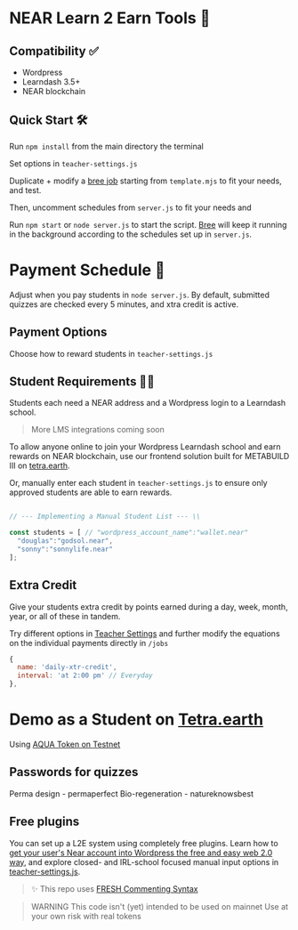 # NEAR Learn 2 Earn Tools 🍏

## Compatibility ✅
- Wordpress 
- Learndash 3.5+
- NEAR blockchain

## Quick Start 🛠

Run `npm install` from the main directory the terminal

Set options in `teacher-settings.js`

Duplicate + modify a [bree job](https://github.com/breejs/bree) starting from `template.mjs` to fit your needs, and test. 

Then, uncomment schedules from `server.js` to fit your needs and 

Run `npm start` or `node server.js` to start the script. [Bree](https://www.npmjs.com/package/bree) will keep it running in the background according to the schedules set up in `server.js`.

# Payment Schedule 💸

Adjust when you pay students in `node server.js`. By default, submitted quizzes are checked every 5 minutes, and xtra credit is active.

## Payment Options

Choose how to reward students in `teacher-settings.js`

## Student Requirements 👩‍🎓

Students each need a NEAR address and a Wordpress login to a Learndash school.

> More LMS integrations coming soon

To allow anyone online to join your Wordpress Learndash school and earn rewards on NEAR blockchain, use our frontend solution built for METABUILD III on [tetra.earth](https://tetra.earth).

Or, manually enter each student in `teacher-settings.js` to ensure only approved students are able to earn rewards.

```js

// --- Implementing a Manual Student List --- \\

const students = [ // "wordpress_account_name":"wallet.near"
  "douglas":"godsol.near",
  "sonny":"sonnylife.near"
];

```

## Extra Credit

Give your students extra credit by points earned during a day, week, month, year, or all of these in tandem.

Try different options in [Teacher Settings](teacher-settings.js) and further modify the equations on the individual payments directly in `/jobs`

```js
{
  name: 'daily-xtr-credit',
  interval: 'at 2:00 pm' // Everyday
},
```

# Demo as a Student on [Tetra.earth](https://tetra.earth/learn2earn)
Using [AQUA Token on Testnet](https://explorer.testnet.near.org/transactions/CieWtmTgRjuJkpLgB4pNx26jbTjbDBUndqcBJE4UFvyL) 

## Passwords for quizzes
Perma design - permaperfect
Bio-regeneration - natureknowsbest

## Free plugins
You can set up a L2E system using completely free plugins.
Learn how to [get your user's Near account into Wordpress the free and easy web 2.0 way](https://www.youtube.com/watch?v=-fHRpTUnQRM), and explore closed- and IRL-school focused manual input options in [teacher-settings.js](teacher-settings.js). 


> ✨ This repo uses [FRESH Commenting Syntax](https://github.com/dougbutner/FRESH)

> WARNING
> This code isn't (yet) intended to be used on mainnet
> Use at your own risk with real tokens

